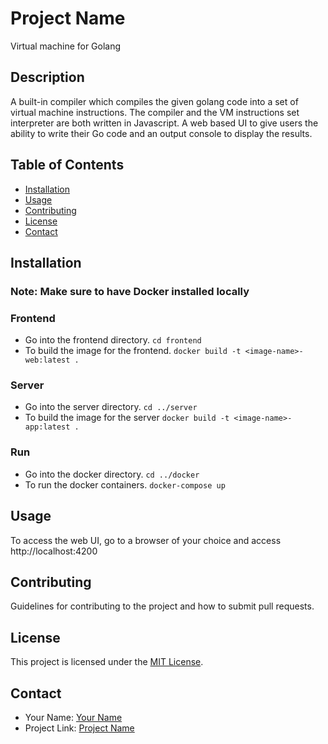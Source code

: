 # Project Name

Virtual machine for Golang

## Description

A built-in compiler which compiles the given golang code into a set of virtual machine instructions. The compiler and
the VM instructions set interpreter are both written in Javascript. A web based UI to give users the ability to write
their Go code and an output console to display the results.

## Table of Contents

- [Installation](#installation)
- [Usage](#usage)
- [Contributing](#contributing)
- [License](#license)
- [Contact](#contact)

## Installation

### Note: Make sure to have Docker installed locally

### Frontend

- Go into the frontend directory.
  `cd frontend`
- To build the image for the frontend.
  `docker build -t <image-name>-web:latest .`

### Server

- Go into the server directory.
  `cd ../server`
- To build the image for the server
  `docker build -t <image-name>-app:latest .`

### Run

- Go into the docker directory.
  `cd ../docker`
- To run the docker containers.
  `docker-compose up`

## Usage

To access the web UI, go to a browser of your choice and access http://localhost:4200

## Contributing

Guidelines for contributing to the project and how to submit pull requests.

## License

This project is licensed under the [MIT License](LICENSE).

## Contact

- Your Name: [Your Name](mailto:your-email@example.com)
- Project Link: [Project Name](https://github.com/your-username/project-name)
